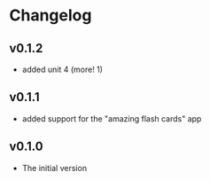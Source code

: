 # Changelog

## v0.1.2
- added unit 4 (more! 1)

## v0.1.1
- added support for the "amazing flash cards" app

## v0.1.0
- The initial version
